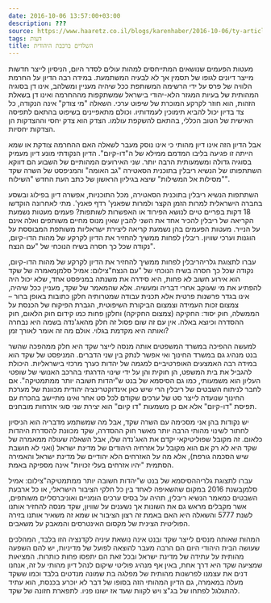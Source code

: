 ```yaml
---
date: 2016-10-06 13:57:00+03:00
description: ???
source: https://www.haaretz.co.il/blogs/karenhaber/2016-10-06/ty-article/0000017f-f8bc-d887-a7ff-f8fcb3dc0000
tags: דעות
title: השלדים ברכבת היהודית
---
```


מעטות הפעמים שנושאים המתייחסים למהות עולים לסדר היום, הניסיון לייצר חדשות מייצר דיונים לגופו של תסמין אך לא לבעיה המשתמעת. במידה רבה הדיון על החרמת הלוויה של פרס על ידי הרשימה המשותפת ככל שיהיה מעניין ומשלהב, אינו דן בסוגיה המהותית של בעיות המגזר הלא-יהודי בישראל שמשתקפות מההחרמה ואינו דן בשאלת הזהות, הוא חוזר לקרקע המוכרת של שיפוט ערכי. השאלה "מי צודק" אינה הנקודה, כל צד בדיון יכול להביא תימוכין לעמדותיו. וכולם מתאפיינים בשיפוט בהתאם לתפיסה האישית של הטוב הכללי, בהתאם להשקפת עולמו. הצדק הוא צדק יחסי וההצדקות הן הצדקות יחסיות.

אבל הדיון הזה אינו דיון מהותי כי אינו נוסק מעבר לשאלה האם ההחרמה צודקת או שמא הייתה זו פגיעה בליבו המדמם ממילא של ה"דו-קיום". הדיון הנקודתי מונע דיון מעמיק בסוגיה גדולה ומשמעותית הרבה יותר. שני האירועים המהותיים של השבוע הם דווקא השתתפותו של הנשיא ריבלין בתוכנית הסאטירה "גב האומה" והמניפסט של השרה שקד "מסילות אל המשילות" שיצא בגיליון הראשון של כתב העת החדש "השילוח".

השתתפות הנשיא ריבלין בתוכנית הסאטירה, מכל התוכניות, אפשרה דיון בפילוג ובשסע בחברה הישראלית למרות הזמן הקצר ולמרות שפאנץ' רדף פאנץ'. מתי לאחרונה הוקדשו 18 דקות בפריים טיים לנושא הפירוד או האפשרות לשותפות? פעמים מעטות נשמעת הקריאה של ריבלין להכיר אחד את השני להבין שאין מנוס מחיים משותפים ואלה אינם על הנייר. מעטות הפעמים בהן נשמעת קריאה ליצירת ישראליות משותפת המבוססת על הוגנות וערכי שוויון. ריבלין לפחות ממשיך להחזיר את הדיון לקרקע של מהות הדו-קיום, נקודה שכל כך חסרה בשיח הנוכחי של "עם הנצח".

 עברו לתצוגת גלריהריבלין לפחות ממשיך להחזיר את הדיון לקרקע של מהות הדו-קיום, נקודה שכל כך חסרה בשיח הנוכחי של "עם הנצח"צילום: אמיל סלמןמאמרה של שקד הוא אירוע חשוב לא פחות, היא סידרה את משנתה במניפסט אחד, שלא יכול היה להפתיע את מי שעוקב אחרי דבריה ומעשיה. אלא שהמאמר של שקד, מעניין ככל שיהיה, אינו בגדר פרשנות פרטית אלא תכנית עבודה שמטרותיה חלקן כתובות באופן ברור – צמצום זכות העמידה וצמצום הביקורת השיפוטית, הגברת הפיקוח של הכנסת על הממשלה, חוק יסוד: החקיקה (צמצום החקיקה) וחלקן פחות כמו קידום חוק הלאום, חוק ההסדרה וכיוצא באלה. אין עם זה שום פסול זה חלק מהאג'נדה בשמה היא נבחרה ואותה היא מקדמת בגלוי. אולם מה זה אומר לאורך זמן?

למעשה ההפיכה במשרד המשפטים אותה מנסה לייצר שקד היא חלק ממהפכה שהשר בנט מנהיג גם במשרד החינוך ואי אפשר לנתק בין שני הדברים. המניפסט של שקד הוא במידה רבה האמצעים האופרטיביים למגמה של יהדות כערך מרכזי בישראליות. היכולת להגביל את בית המשפט, הן חוקית והן על ידי שינוי הדרגתי בהרכב האנושי של שופטי העליון הוא משמעותי, כמו גם הסיסמא של בנט ש"יהדות חשובה יותר ממתמטיקה". אם לחבר לניתוח השבטים של ריבלין הרי שיש כאן אינדוקטרינציה יהודית מכוונת של מערכת החינוך שנועדה לייצר סט של ערכים שקודם לכל סט אחר ואינו מתיישב בהכרח עם תפיסת "דו-קיום" אלא אם כן משמעות "דו קיום" הוא יצירת שני סוגי אזרחות מובחנים. 

יש נקודות בהן אני מסכימה עם השרה שקד, אבל מה שמשתמע מדבריה הוא הניסיון לחתור לשינוי מהותי הרבה יותר מאשר חוק ההסדרה, שקד מכוונת להסדרת היהדות כלאום. זה מקובל שפוליטיקאי יקדם את האג'נדה שלו, אבל השאלה שעולה ממאמרה של שקד היא לא רק אם הוא מקובל על אזרחיה היהודים של מדינת ישראל (ואני לא חושבת שיש הסכמה גורפת), אלא מה על האזרחים הלא יהודיים של מדינת ישראל והאמירה הסתמית "יהיו אזרחים בעלי זכויות" אינה מספיקה באמת.

 עברו לתצוגת גלריההסיסמא של בנט ש"יהדות חשובה יותר ממתמטיקה"צילום: אמיל סלמןבשנת 2016 במקום שהשאיפה לאחד בין כל חלקי הציבור הישראלי, או כל ארבעת השבטים כמאמר הנשיא ריבלין, תהיה על בסיס ערכים הומניים ואוניברסליים משותפים, אשר מקבלים מראש גם את השונות אך נשענים על שוויון, שקד מנסה להחזיר אותנו לשנת 5777 והשאלה היא האם באמת זה רצון הציבור או שמא זה משאיר אותנו בזירה הפוליטית הצינית של מקסום האינטרסים והמאבק על משאבים.

המהות שאותה מנסים לייצר שקד ובנט אינה נושאת עיניה לקדנציה הזו בלבד, המהלכים שעושה הבית היהודי היום הם הרבה מעבר להוצאה לפועל של מדיניות, יש להם השפעה מהותית על עתידה של מדינת ישראל ובכל זאת הם יתפסו פחות כותרות. המציאות שמציעה שקד היא דרך אחת, באין אף מנהיג פוליטי שיקום לנהל דיון מהותי על זה, אנחנו דנים את עצמנו לפרשנות מהותית של מפלגה בת שמונה מנדטים בלבד וכמו ששקד מעלה במאמרה, גם הדיון המהותי הזה בסופו של דבר לא יוכרע בכנסת, הוא עתיד להתגלגל לפתחו של בג"צ ויש לקוות שעד אז ישונו פניו. לתפארת חזונה של שקד.